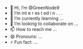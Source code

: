  - 👋 Hi, I’m @GreenNode9
-  👀 I’m  int e     r      es  t ed i n   .   . .       
- 🌱 I’m currently learning  ...        
- 💞️ I’m looking to collaborate on ...   
- 📫 How to reach me ... 
- 😄 Pronouns: ...
- ⚡ Fun fact: ...

<!---
GreenNode9/GreenNode9 is a ✨ special ✨ repository because its `README.md` (this file) appears on your GitHub profile.
You can click the Preview link to take a look at your changes.
--->

